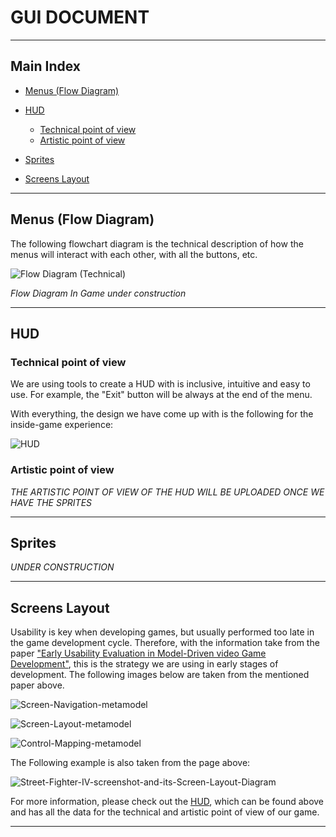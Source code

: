 # GUI DOCUMENT


***


## Main Index

+ [Menus (Flow Diagram)](https://github.com/Needlesslord/BrainDeadStudios/blob/master/Docs/GUIDocument.md#menus-flow-diagram)

+ [HUD](https://github.com/Needlesslord/BrainDeadStudios/blob/master/Docs/GUIDocument.md#hud)
  - [Technical point of view](https://github.com/Needlesslord/BrainDeadStudios/blob/master/Docs/GUIDocument.md#technical-point-of-view)
  - [Artistic point of view](https://github.com/Needlesslord/BrainDeadStudios/blob/master/Docs/GUIDocument.md#artistic-point-of-view)
  
+ [Sprites](https://github.com/Needlesslord/BrainDeadStudios/blob/master/Docs/GUIDocument.md#sprites)

+ [Screens Layout](https://github.com/Needlesslord/BrainDeadStudios/blob/master/Docs/GUIDocument.md#screens-layout)


***


## Menus (Flow Diagram)

The following flowchart diagram is the technical description of how the menus will interact with each other, with all the buttons, etc.

![Flow Diagram (Technical)](https://user-images.githubusercontent.com/51851736/76337250-60e0a280-62f7-11ea-87f0-cc8a988168e2.png)


*Flow Diagram In Game under construction*


***


## HUD


### Technical point of view

We are using tools to create a HUD with is inclusive, intuitive and easy to use. For example, the "Exit" button will be always at the end of the menu. 

With everything, the design we have come up with is the following for the inside-game experience:

![HUD](https://user-images.githubusercontent.com/51851736/76066200-6fdcf300-5f8d-11ea-97ce-a5d686543a0c.png)


### Artistic point of view

*THE ARTISTIC POINT OF VIEW OF THE HUD WILL BE UPLOADED ONCE WE HAVE THE SPRITES*


***


## Sprites


*UNDER CONSTRUCTION*


***


## Screens Layout

Usability is key when developing games, but usually performed too late in the game development cycle. Therefore, with the information take from the paper ["Early Usability Evaluation in Model-Driven video Game Development"](https://www.researchgate.net/figure/Screen-Navigation-metamodel_fig1_236153020), this is the strategy we are using in early stages of development. The following images below are taken from the mentioned paper above.

![Screen-Navigation-metamodel](https://user-images.githubusercontent.com/51851736/76338023-730f1080-62f8-11ea-843b-ccd151581d96.png)

![Screen-Layout-metamodel](https://user-images.githubusercontent.com/51851736/76338056-7e623c00-62f8-11ea-9659-08c24ac9e61a.png)

![Control-Mapping-metamodel](https://user-images.githubusercontent.com/51851736/76337964-625e9a80-62f8-11ea-9304-eeb95389757d.png)

The Following example is also taken from the page above:

![Street-Fighter-IV-screenshot-and-its-Screen-Layout-Diagram](https://user-images.githubusercontent.com/51851736/76337956-612d6d80-62f8-11ea-90f6-e5d8a2ad2f52.png)

For more information, please check out the [HUD](https://github.com/Needlesslord/BrainDeadStudios/blob/master/Docs/GUIDocument.md#hud), which can be found above and has all the data for the technical and artistic point of view of our game.


***









